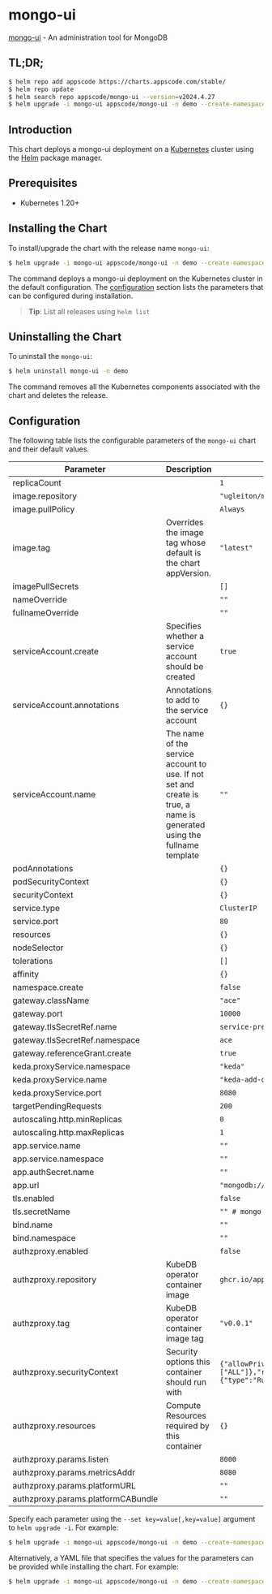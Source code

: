 # mongo-ui

[mongo-ui](https://github.com/kubedb/mongo-gui) - An administration tool for MongoDB

## TL;DR;

```bash
$ helm repo add appscode https://charts.appscode.com/stable/
$ helm repo update
$ helm search repo appscode/mongo-ui --version=v2024.4.27
$ helm upgrade -i mongo-ui appscode/mongo-ui -n demo --create-namespace --version=v2024.4.27
```

## Introduction

This chart deploys a mongo-ui deployment on a [Kubernetes](http://kubernetes.io) cluster using the [Helm](https://helm.sh) package manager.

## Prerequisites

- Kubernetes 1.20+

## Installing the Chart

To install/upgrade the chart with the release name `mongo-ui`:

```bash
$ helm upgrade -i mongo-ui appscode/mongo-ui -n demo --create-namespace --version=v2024.4.27
```

The command deploys a mongo-ui deployment on the Kubernetes cluster in the default configuration. The [configuration](#configuration) section lists the parameters that can be configured during installation.

> **Tip**: List all releases using `helm list`

## Uninstalling the Chart

To uninstall the `mongo-ui`:

```bash
$ helm uninstall mongo-ui -n demo
```

The command removes all the Kubernetes components associated with the chart and deletes the release.

## Configuration

The following table lists the configurable parameters of the `mongo-ui` chart and their default values.

|             Parameter              |                                                      Description                                                       |                                                                                            Default                                                                                             |
|------------------------------------|------------------------------------------------------------------------------------------------------------------------|------------------------------------------------------------------------------------------------------------------------------------------------------------------------------------------------|
| replicaCount                       |                                                                                                                        | <code>1</code>                                                                                                                                                                                 |
| image.repository                   |                                                                                                                        | <code>"ugleiton/mongo-gui"</code>                                                                                                                                                              |
| image.pullPolicy                   |                                                                                                                        | <code>Always</code>                                                                                                                                                                            |
| image.tag                          | Overrides the image tag whose default is the chart appVersion.                                                         | <code>"latest"</code>                                                                                                                                                                          |
| imagePullSecrets                   |                                                                                                                        | <code>[]</code>                                                                                                                                                                                |
| nameOverride                       |                                                                                                                        | <code>""</code>                                                                                                                                                                                |
| fullnameOverride                   |                                                                                                                        | <code>""</code>                                                                                                                                                                                |
| serviceAccount.create              | Specifies whether a service account should be created                                                                  | <code>true</code>                                                                                                                                                                              |
| serviceAccount.annotations         | Annotations to add to the service account                                                                              | <code>{}</code>                                                                                                                                                                                |
| serviceAccount.name                | The name of the service account to use. If not set and create is true, a name is generated using the fullname template | <code>""</code>                                                                                                                                                                                |
| podAnnotations                     |                                                                                                                        | <code>{}</code>                                                                                                                                                                                |
| podSecurityContext                 |                                                                                                                        | <code>{}</code>                                                                                                                                                                                |
| securityContext                    |                                                                                                                        | <code>{}</code>                                                                                                                                                                                |
| service.type                       |                                                                                                                        | <code>ClusterIP</code>                                                                                                                                                                         |
| service.port                       |                                                                                                                        | <code>80</code>                                                                                                                                                                                |
| resources                          |                                                                                                                        | <code>{}</code>                                                                                                                                                                                |
| nodeSelector                       |                                                                                                                        | <code>{}</code>                                                                                                                                                                                |
| tolerations                        |                                                                                                                        | <code>[]</code>                                                                                                                                                                                |
| affinity                           |                                                                                                                        | <code>{}</code>                                                                                                                                                                                |
| namespace.create                   |                                                                                                                        | <code>false</code>                                                                                                                                                                             |
| gateway.className                  |                                                                                                                        | <code>"ace"</code>                                                                                                                                                                             |
| gateway.port                       |                                                                                                                        | <code>10000</code>                                                                                                                                                                             |
| gateway.tlsSecretRef.name          |                                                                                                                        | <code>service-presets-cert</code>                                                                                                                                                              |
| gateway.tlsSecretRef.namespace     |                                                                                                                        | <code>ace</code>                                                                                                                                                                               |
| gateway.referenceGrant.create      |                                                                                                                        | <code>true</code>                                                                                                                                                                              |
| keda.proxyService.namespace        |                                                                                                                        | <code>"keda"</code>                                                                                                                                                                            |
| keda.proxyService.name             |                                                                                                                        | <code>"keda-add-ons-http-interceptor-proxy"</code>                                                                                                                                             |
| keda.proxyService.port             |                                                                                                                        | <code>8080</code>                                                                                                                                                                              |
| targetPendingRequests              |                                                                                                                        | <code>200</code>                                                                                                                                                                               |
| autoscaling.http.minReplicas       |                                                                                                                        | <code>0</code>                                                                                                                                                                                 |
| autoscaling.http.maxReplicas       |                                                                                                                        | <code>1</code>                                                                                                                                                                                 |
| app.service.name                   |                                                                                                                        | <code>""</code>                                                                                                                                                                                |
| app.service.namespace              |                                                                                                                        | <code>""</code>                                                                                                                                                                                |
| app.authSecret.name                |                                                                                                                        | <code>""</code>                                                                                                                                                                                |
| app.url                            |                                                                                                                        | <code>"mongodb://root:***@*.*.svc:27017?retryWrites=true&w=majority"</code>                                                                                                                    |
| tls.enabled                        |                                                                                                                        | <code>false</code>                                                                                                                                                                             |
| tls.secretName                     |                                                                                                                        | <code>"" # mongo client cert</code>                                                                                                                                                            |
| bind.name                          |                                                                                                                        | <code>""</code>                                                                                                                                                                                |
| bind.namespace                     |                                                                                                                        | <code>""</code>                                                                                                                                                                                |
| authzproxy.enabled                 |                                                                                                                        | <code>false</code>                                                                                                                                                                             |
| authzproxy.repository              | KubeDB operator container image                                                                                        | <code>ghcr.io/appscode/kube-authz-proxy</code>                                                                                                                                                 |
| authzproxy.tag                     | KubeDB operator container image tag                                                                                    | <code>"v0.0.1"</code>                                                                                                                                                                          |
| authzproxy.securityContext         | Security options this container should run with                                                                        | <code>{"allowPrivilegeEscalation":false,"capabilities":{"drop":["ALL"]},"readOnlyRootFilesystem":true,"runAsNonRoot":true,"runAsUser":65534,"seccompProfile":{"type":"RuntimeDefault"}}</code> |
| authzproxy.resources               | Compute Resources required by this container                                                                           | <code>{}</code>                                                                                                                                                                                |
| authzproxy.params.listen           |                                                                                                                        | <code>8000</code>                                                                                                                                                                              |
| authzproxy.params.metricsAddr      |                                                                                                                        | <code>8080</code>                                                                                                                                                                              |
| authzproxy.params.platformURL      |                                                                                                                        | <code>""</code>                                                                                                                                                                                |
| authzproxy.params.platformCABundle |                                                                                                                        | <code>""</code>                                                                                                                                                                                |


Specify each parameter using the `--set key=value[,key=value]` argument to `helm upgrade -i`. For example:

```bash
$ helm upgrade -i mongo-ui appscode/mongo-ui -n demo --create-namespace --version=v2024.4.27 --set image.tag=latest
```

Alternatively, a YAML file that specifies the values for the parameters can be provided while
installing the chart. For example:

```bash
$ helm upgrade -i mongo-ui appscode/mongo-ui -n demo --create-namespace --version=v2024.4.27 --values values.yaml
```
